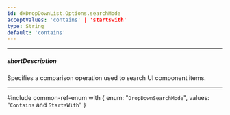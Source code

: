 ```yaml
---
id: dxDropDownList.Options.searchMode
acceptValues: 'contains' | 'startswith'
type: String
default: 'contains'
---
```

---
##### shortDescription
Specifies a comparison operation used to search UI component items.

---
#include common-ref-enum with {
    enum: "`DropDownSearchMode`",
    values: "`Contains` and `StartsWith`"
}